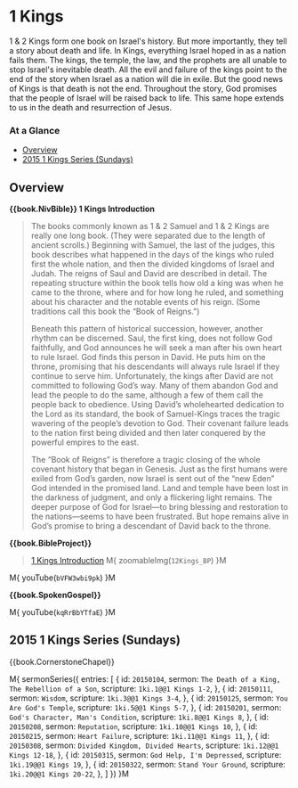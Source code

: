 # 1 Kings

1 & 2 Kings form one book on Israel's history. But more importantly,
they tell a story about death and life. In Kings, everything Israel
hoped in as a nation fails them. The kings, the temple, the law, and
the prophets are all unable to stop Israel's inevitable death. All the
evil and failure of the kings point to the end of the story when
Israel as a nation will die in exile. But the good news of Kings is
that death is not the end. Throughout the story, God promises that the
people of Israel will be raised back to life. This same hope extends
to us in the death and resurrection of Jesus.


### At a Glance

- [Overview](#overview)
- [2015 1 Kings Series (Sundays)](#2015-1-kings-series-sundays)


## Overview

**{{book.NivBible}} 1 Kings Introduction**

> The books commonly known as 1 & 2 Samuel and 1 & 2 Kings are really
> one long book. (They were separated due to the length of ancient
> scrolls.) Beginning with Samuel, the last of the judges, this book
> describes what happened in the days of the kings who ruled first the
> whole nation, and then the divided kingdoms of Israel and Judah. The
> reigns of Saul and David are described in detail. The repeating
> structure within the book tells how old a king was when he came to the
> throne, where and for how long he ruled, and something about his
> character and the notable events of his reign. (Some traditions call
> this book the “Book of Reigns.”)
> 
> Beneath this pattern of historical succession, however, another rhythm
> can be discerned. Saul, the first king, does not follow God
> faithfully, and God announces he will seek a man after his own heart
> to rule Israel. God finds this person in David. He puts him on the
> throne, promising that his descendants will always rule Israel if they
> continue to serve him. Unfortunately, the kings after David are not
> committed to following God’s way. Many of them abandon God and lead
> the people to do the same, although a few of them call the people back
> to obedience. Using David’s wholehearted dedication to the Lord as its
> standard, the book of Samuel-Kings traces the tragic wavering of the
> people’s devotion to God. Their covenant failure leads to the nation
> first being divided and then later conquered by the powerful empires
> to the east.
> 
> The “Book of Reigns” is therefore a tragic closing of the whole
> covenant history that began in Genesis. Just as the first humans were
> exiled from God’s garden, now Israel is sent out of the “new Eden” God
> intended in the promised land. Land and temple have been lost in the
> darkness of judgment, and only a flickering light remains. The deeper
> purpose of God for Israel—to bring blessing and restoration to the
> nations—seems to have been frustrated. But hope remains alive in God’s
> promise to bring a descendant of David back to the throne.


**{{book.BibleProject}}**

> [1 Kings Introduction](https://bibleproject.com/explore/video/kings/)
M{ zoomableImg(`12Kings_BP`) }M

M{ youTube(`bVFW3wbi9pk`) }M


**{{book.SpokenGospel}}**

M{ youTube(`kqRrBbYTfaE`) }M

## 2015 1 Kings Series (Sundays)

{{book.CornerstoneChapel}}

M{ sermonSeries({
  entries: [
    { id: `20150104`, sermon: `The Death of a King, The Rebellion of a Son`, scripture: `1ki.1@@1 Kings 1-2`,    },
    { id: `20150111`, sermon: `Wisdom`,                                      scripture: `1ki.3@@1 Kings 3-4`,    },
    { id: `20150125`, sermon: `You Are God's Temple`,                        scripture: `1ki.5@@1 Kings 5-7`,    },
    { id: `20150201`, sermon: `God's Character, Man's Condition`,            scripture: `1ki.8@@1 Kings 8`,      },
    { id: `20150208`, sermon: `Reputation`,                                  scripture: `1ki.10@@1 Kings 10`,    },
    { id: `20150215`, sermon: `Heart Failure`,                               scripture: `1ki.11@@1 Kings 11`,    },
    { id: `20150308`, sermon: `Divided Kingdom, Divided Hearts`,             scripture: `1ki.12@@1 Kings 12-18`, },
    { id: `20150315`, sermon: `God Help, I'm Depressed`,                     scripture: `1ki.19@@1 Kings 19`,    },
    { id: `20150322`, sermon: `Stand Your Ground`,                           scripture: `1ki.20@@1 Kings 20-22`, },
  ]
}) }M
